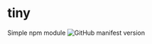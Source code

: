 # tiny
Simple npm module
![GitHub manifest version](https://img.shields.io/github/manifest-json/v/Zeke2017/tiny.svg)
